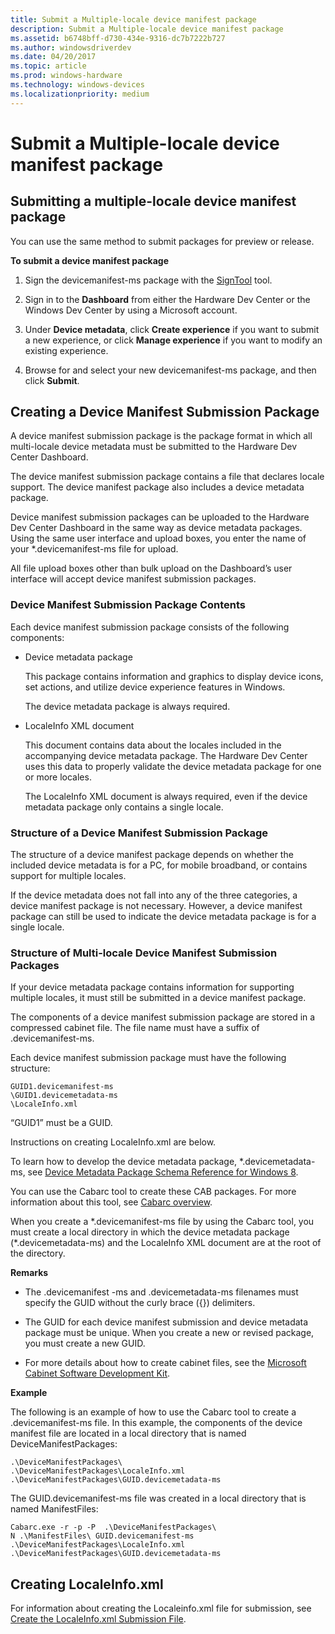```yaml
---
title: Submit a Multiple-locale device manifest package
description: Submit a Multiple-locale device manifest package
ms.assetid: b6748bff-d730-434e-9316-dc7b7222b727
ms.author: windowsdriverdev
ms.date: 04/20/2017
ms.topic: article
ms.prod: windows-hardware
ms.technology: windows-devices
ms.localizationpriority: medium
---
```


# Submit a Multiple-locale device manifest package


## <span id="Submitting_a_multiple-locale_device_manifest_package"></span><span id="submitting_a_multiple-locale_device_manifest_package"></span><span id="SUBMITTING_A_MULTIPLE-LOCALE_DEVICE_MANIFEST_PACKAGE"></span>Submitting a multiple-locale device manifest package


You can use the same method to submit packages for preview or release.

**To submit a device manifest package**

1.  Sign the devicemanifest-ms package with the [SignTool](http://go.microsoft.com/fwlink/p/?LinkId=238330) tool.

2.  Sign in to the **Dashboard** from either the Hardware Dev Center or the Windows Dev Center by using a Microsoft account.

3.  Under **Device metadata**, click **Create experience** if you want to submit a new experience, or click **Manage experience** if you want to modify an existing experience.

4.  Browse for and select your new devicemanifest-ms package, and then click **Submit**.

## <span id="Creating_a_Device_Manifest_Submission_Package"></span><span id="creating_a_device_manifest_submission_package"></span><span id="CREATING_A_DEVICE_MANIFEST_SUBMISSION_PACKAGE"></span>Creating a Device Manifest Submission Package


A device manifest submission package is the package format in which all multi-locale device metadata must be submitted to the Hardware Dev Center Dashboard.

The device manifest submission package contains a file that declares locale support. The device manifest package also includes a device metadata package.

Device manifest submission packages can be uploaded to the Hardware Dev Center Dashboard in the same way as device metadata packages. Using the same user interface and upload boxes, you enter the name of your \*.devicemanifest-ms file for upload.

All file upload boxes other than bulk upload on the Dashboard’s user interface will accept device manifest submission packages.

### <span id="Device_Manifest_Submission_Package_Contents"></span><span id="device_manifest_submission_package_contents"></span><span id="DEVICE_MANIFEST_SUBMISSION_PACKAGE_CONTENTS"></span>Device Manifest Submission Package Contents

Each device manifest submission package consists of the following components:

-   Device metadata package

    This package contains information and graphics to display device icons, set actions, and utilize device experience features in Windows.

    The device metadata package is always required.

-   LocaleInfo XML document

    This document contains data about the locales included in the accompanying device metadata package. The Hardware Dev Center uses this data to properly validate the device metadata package for one or more locales.

    The LocaleInfo XML document is always required, even if the device metadata package only contains a single locale.

### <span id="Structure_of_a_Device_Manifest_Submission_Package"></span><span id="structure_of_a_device_manifest_submission_package"></span><span id="STRUCTURE_OF_A_DEVICE_MANIFEST_SUBMISSION_PACKAGE"></span>Structure of a Device Manifest Submission Package

The structure of a device manifest package depends on whether the included device metadata is for a PC, for mobile broadband, or contains support for multiple locales.

If the device metadata does not fall into any of the three categories, a device manifest package is not necessary. However, a device manifest package can still be used to indicate the device metadata package is for a single locale.

### <span id="Structure_of_Multi-locale_Device_Manifest_Submission_Packages"></span><span id="structure_of_multi-locale_device_manifest_submission_packages"></span><span id="STRUCTURE_OF_MULTI-LOCALE_DEVICE_MANIFEST_SUBMISSION_PACKAGES"></span>Structure of Multi-locale Device Manifest Submission Packages

If your device metadata package contains information for supporting multiple locales, it must still be submitted in a device manifest package.

The components of a device manifest submission package are stored in a compressed cabinet file. The file name must have a suffix of .devicemanifest-ms.

Each device manifest submission package must have the following structure:

``` syntax
GUID1.devicemanifest-ms
\GUID1.devicemetadata-ms
\LocaleInfo.xml
```

“GUID1” must be a GUID.

Instructions on creating LocaleInfo.xml are below.

To learn how to develop the device metadata package, \*.devicemetadata-ms, see [Device Metadata Package Schema Reference for Windows 8](http://go.microsoft.com/fwlink/p/?LinkId=226753).

You can use the Cabarc tool to create these CAB packages. For more information about this tool, see [Cabarc overview](http://go.microsoft.com/fwlink/p/?LinkId=248843).

When you create a \*.devicemanifest-ms file by using the Cabarc tool, you must create a local directory in which the device metadata package (\*.devicemetadata-ms) and the LocaleInfo XML document are at the root of the directory.

**Remarks**

-   The .devicemanifest -ms and .devicemetadata-ms filenames must specify the GUID without the curly brace ({}) delimiters.

-   The GUID for each device manifest submission and device metadata package must be unique. When you create a new or revised package, you must create a new GUID.

-   For more details about how to create cabinet files, see the [Microsoft Cabinet Software Development Kit](http://go.microsoft.com/fwlink/p/?LinkId=248844).

**Example**

The following is an example of how to use the Cabarc tool to create a .devicemanifest-ms file. In this example, the components of the device manifest file are located in a local directory that is named DeviceManifestPackages:

``` syntax
.\DeviceManifestPackages\
.\DeviceManifestPackages\LocaleInfo.xml
.\DeviceManifestPackages\GUID.devicemetadata-ms
```

The GUID.devicemanifest-ms file was created in a local directory that is named ManifestFiles:

``` syntax
Cabarc.exe -r -p -P  .\DeviceManifestPackages\ 
N .\ManifestFiles\ GUID.devicemanifest-ms 
.\DeviceManifestPackages\LocaleInfo.xml
.\DeviceManifestPackages\GUID.devicemetadata-ms
```

## <span id="creating_localeinfo.xml"></span><span id="CREATING_LOCALEINFO.XML"></span>Creating LocaleInfo.xml


For information about creating the Localeinfo.xml file for submission, see [Create the LocaleInfo.xml Submission File](https://msdn.microsoft.com/library/windows/hardware/hh801885.aspx).

 

 





